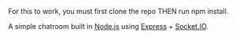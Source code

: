For this to work, you must first clone the repo THEN run npm install.


A simple chatroom built in [Node.js](http://nodejs.org) using [Express](http://expressjs.com) + [Socket.IO](http://socket.io/).
